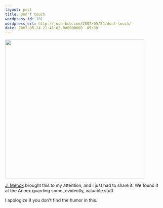 ```yaml
---
layout: post
title: Don't touch
wordpress_id: 101
wordpress_url: http://josh-bob.com/2007/05/24/dont-touch/
date: 2007-05-24 21:41:02.000000000 -05:00
---
```

<img src="http://josh-bob.com/wp-content/uploads/2007/05/pic-0395.jpg" width="450" />

<a href="http://jmenck.wordpress.com/">J. Menck</a> brought this to my attention, and I just had to share it. We found it at the Annex guarding some, evidently, valuable stuff.

I apologize if you don't find the humor in this.
